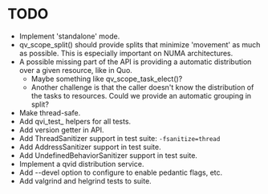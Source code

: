 # TODO

* Implement 'standalone' mode.
* qv_scope_split() should provide splits that minimize 'movement' as much as
    possible. This is especially important on NUMA architectures.
* A possible missing part of the API is providing a automatic distribution over
  a given resource, like in Quo.
  * Maybe something like qv_scope_task_elect()?
  * Another challenge is that the caller doesn't know the distribution of the
    tasks to resources. Could we provide an automatic grouping in split?
* Make thread-safe.
* Add qvi_test_ helpers for all tests.
* Add version getter in API.
* Add ThreadSanitizer support in test suite: `-fsanitize=thread`
* Add AddressSanitizer support in test suite.
* Add UndefinedBehaviorSanitizer support in test suite.
* Implement a qvid distribution service.
* Add --devel option to configure to enable pedantic flags, etc.
* Add valgrind and helgrind tests to suite.
